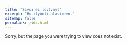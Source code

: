 ```yaml
---
title: "Sivua ei löytynyt"
excerpt: "Hutilyönti alasimeen."
sitemap: false
permalink: /404.html
---
```


Sorry, but the page you were trying to view does not exist.
